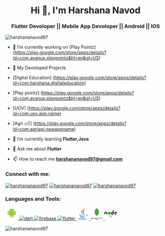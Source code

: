 <h1 align="center">Hi 👋, I'm Harshana Navod</h1>
<h3 align="center">Flutter Devoloper || Mobile App Devoloper || Android || IOS</h3>

<p align="left"> <img src="https://komarev.com/ghpvc/?username=harshananavod97&label=Profile%20views&color=0e75b6&style=flat" alt="harshananavod97" /> </p>

- 🔭 I’m currently working on [Play Pointz]  (https://play.google.com/store/apps/details?id=com.avanux.playpointz&hl=en&gl=US)
- 🔭 My Devoloped Projects
-    [Digital Education] (https://play.google.com/store/apps/details?id=com.harshana.digitaleducation)
-    [Play pointz]        (https://play.google.com/store/apps/details?id=com.avanux.playpointz&hl=en&gl=US)
-    [UOV]            (https://play.google.com/store/apps/details?id=com.uov.app.name)
-    [Agri අපි]            (https://play.google.com/store/apps/details?id=com.agriapi.newappname)

- 🌱 I’m currently learning **Flutter,Java**

- 💬 Ask me about **Flutter**

- 📫 How to reach me **harshananavod97@gmail.com**

<h3 align="left">Connect with me:</h3>
<p align="left">
<a href="https://linkedin.com/in/harshananavod97" target="blank"><img align="center" src="https://raw.githubusercontent.com/rahuldkjain/github-profile-readme-generator/master/src/images/icons/Social/linked-in-alt.svg" alt="harshananavod97" height="30" width="40" /></a>
<a href="https://fb.com/harshananavod97" target="blank"><img align="center" src="https://raw.githubusercontent.com/rahuldkjain/github-profile-readme-generator/master/src/images/icons/Social/facebook.svg" alt="harshananavod97" height="30" width="40" /></a>
<a href="https://instagram.com/harshananavod97" target="blank"><img align="center" src="https://raw.githubusercontent.com/rahuldkjain/github-profile-readme-generator/master/src/images/icons/Social/instagram.svg" alt="harshananavod97" height="30" width="40" /></a>
</p>

<h3 align="left">Languages and Tools:</h3>
<p align="left"> <a href="https://developer.android.com" target="_blank" rel="noreferrer"> <img src="https://raw.githubusercontent.com/devicons/devicon/master/icons/android/android-original-wordmark.svg" alt="android" width="40" height="40"/> </a> <a href="https://dart.dev" target="_blank" rel="noreferrer"> <img src="https://www.vectorlogo.zone/logos/dartlang/dartlang-icon.svg" alt="dart" width="40" height="40"/> </a> <a href="https://firebase.google.com/" target="_blank" rel="noreferrer"> <img src="https://www.vectorlogo.zone/logos/firebase/firebase-icon.svg" alt="firebase" width="40" height="40"/> </a> <a href="https://flutter.dev" target="_blank" rel="noreferrer"> <img src="https://www.vectorlogo.zone/logos/flutterio/flutterio-icon.svg" alt="flutter" width="40" height="40"/> </a> <a href="https://www.java.com" target="_blank" rel="noreferrer"> <img src="https://raw.githubusercontent.com/devicons/devicon/master/icons/java/java-original.svg" alt="java" width="40" height="40"/> </a> <a href="https://www.mongodb.com/" target="_blank" rel="noreferrer"> <img src="https://raw.githubusercontent.com/devicons/devicon/master/icons/mongodb/mongodb-original-wordmark.svg" alt="mongodb" width="40" height="40"/> </a> <a href="https://nodejs.org" target="_blank" rel="noreferrer"> <img src="https://raw.githubusercontent.com/devicons/devicon/master/icons/nodejs/nodejs-original-wordmark.svg" alt="nodejs" width="40" height="40"/> </a> </p>

<p><img align="center" src="https://github-readme-stats.vercel.app/api/top-langs?username=harshananavod97&show_icons=true&locale=en&layout=compact" alt="harshananavod97" /></p>

